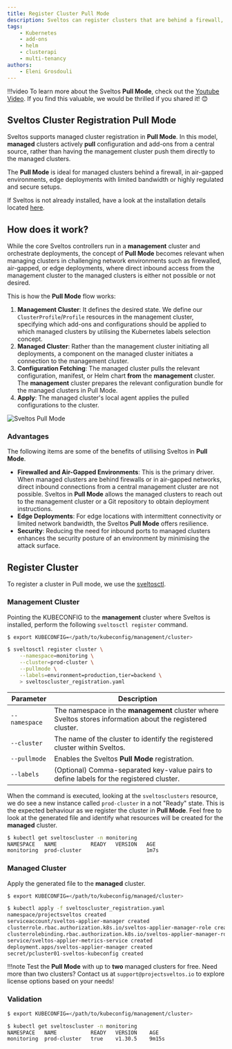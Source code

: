 ```yaml
---
title: Register Cluster Pull Mode
description: Sveltos can register clusters that are behind a firewall, in air-gapped or edge environments, and in highly regulated setups using Pull Mode.
tags:
    - Kubernetes
    - add-ons
    - helm
    - clusterapi
    - multi-tenancy
authors:
    - Eleni Grosdouli
---
```


!!!video
    To learn more about the Sveltos **Pull Mode**, check out the [Youtube Video](https://www.youtube.com/watch?v=Y3dW5XYjg5I&amp;feature=youtu.be). If you find this valuable, we would be thrilled if you shared it! 😊


## Sveltos Cluster Registration Pull Mode

Sveltos supports managed cluster registration in **Pull Mode**. In this model, **managed** clusters actively **pull** configuration and add-ons from a central source, rather than having the management cluster push them directly to the managed clusters.

The **Pull Mode** is ideal for managed clusters behind a firewall, in air-gapped environments, edge deployments with limited bandwidth or highly regulated and secure setups.

If Sveltos is not already installed, have a look at the installation details located [here](../getting_started/install/install.md).

## How does it work?

While the core Sveltos controllers run in a **management** cluster and orchestrate deployments, the concept of **Pull Mode** becomes relevant when managing clusters in challenging network environments such as firewalled, air-gapped, or edge deployments, where direct inbound access from the management cluster to the managed clusters is either not possible or not desired.

This is how the **Pull Mode** flow works:

1. **Management Cluster**: It defines the desired state. We define our `ClusterProfile`/`Profile` resources in the management cluster, specifying which add-ons and configurations should be applied to which managed clusters by utilising the Kubernetes labels selection concept.
1. **Managed Cluster**: Rather than the management cluster initiating all deployments, a component on the managed cluster initiates a connection to the management cluster.
1. **Configuration Fetching**: The managed cluster pulls the relevant configuration, manifest, or Helm chart **from** the **management** cluster. The **management** cluster prepares the relevant configuration bundle for the managed clusters in Pull Mode.
1. **Apply**: The managed cluster's local agent applies the pulled configurations to the cluster.

![Sveltos Pull Mode](../assets/sveltos_pull_mode.png)

### Advantages

The following items are some of the benefits of utilising Sveltos in **Pull Mode**.

- **Firewalled and Air-Gapped Environments**: This is the primary driver. When managed clusters are behind firewalls or in air-gapped networks, direct inbound connections from a central management cluster are not possible. Sveltos in **Pull Mode** allows the managed clusters to reach out to the management cluster or a Git repository to obtain deployment instructions.
- **Edge Deployments**: For edge locations with intermittent connectivity or limited network bandwidth, the Sveltos **Pull Mode** offers resilience.
- **Security**: Reducing the need for inbound ports to managed clusters enhances the security posture of an environment by minimising the attack surface.

## Register Cluster

To register a cluster in Pull mode, we use the [sveltosctl](https://github.com/projectsveltos/sveltosctl "Sveltos CLI").

### Management Cluster

Pointing the KUBECONFIG to the **management** cluster where Sveltos is installed, perform the following `sveltosctl register` command.

```bash
$ export KUBECONFIG=</path/to/kubeconfig/management/cluster>

$ sveltosctl register cluster \
    --namespace=monitoring \
    --cluster=prod-cluster \
    --pullmode \
    --labels=environment=production,tier=backend \
    > sveltoscluster_registration.yaml
```

| Parameter        |    Description                                                                                                   |
|------------------|------------------------------------------------------------------------------------------------------------------|
| `--namespace`    |    The namespace in the **management** cluster where Sveltos stores information about the registered cluster.    |
| `--cluster`      |    The name of the cluster to identify the registered cluster within Sveltos.                                               |
| `--pullmode`     |    Enables the Sveltos **Pull Mode** registration.                                                                   |
| `--labels`       |    (Optional) Comma-separated key-value pairs to define labels for the registered cluster.                       |

When the command is executed, looking at the `sveltosclusters` resource, we do see a new instance called `prod-cluster` in a not "Ready" state. This is the expected behaviour as we register the cluster in **Pull Mode**. Feel free to look at the generated file and identify what resources will be created for the **managed** cluster.

```bash
$ kubectl get sveltoscluster -n monitoring
NAMESPACE   NAME           READY   VERSION   AGE
monitoring  prod-cluster                     1m7s
```

### Managed Cluster

Apply the generated file to the **managed** cluster.

```bash
$ export KUBECONFIG=</path/to/kubeconfig/managed/cluster>

$ kubectl apply -f sveltoscluster_registration.yaml
namespace/projectsveltos created
serviceaccount/sveltos-applier-manager created
clusterrole.rbac.authorization.k8s.io/sveltos-applier-manager-role created
clusterrolebinding.rbac.authorization.k8s.io/sveltos-applier-manager-rolebinding created
service/sveltos-applier-metrics-service created
deployment.apps/sveltos-applier-manager created
secret/pcluster01-sveltos-kubeconfig created
```

!!!note
    Test the **Pull Mode** with up to **two** managed clusters for free. Need more than two clusters? Contact us at `support@projectsveltos.io` to explore license options based on your needs!

### Validation

```bash
$ export KUBECONFIG=</path/to/kubeconfig/management/cluster>

$ kubectl get sveltoscluster -n monitoring
NAMESPACE   NAME           READY   VERSION    AGE
monitoring  prod-cluster   true    v1.30.5    9m15s
```
